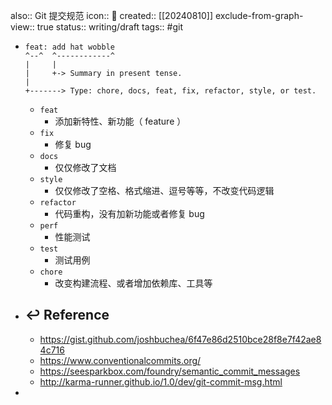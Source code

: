also:: Git 提交规范
icon:: 📝
created:: [[20240810]]
exclude-from-graph-view:: true
status:: writing/draft
tags:: #git

- ```shell
  feat: add hat wobble
  ^--^  ^------------^
  |     |
  |     +-> Summary in present tense.
  |
  +-------> Type: chore, docs, feat, fix, refactor, style, or test.
  ```
  - `feat`
    - 添加新特性、新功能（ feature ）
  - `fix`
    - 修复 bug
  - `docs`
    - 仅仅修改了文档
  - `style`
    - 仅仅修改了空格、格式缩进、逗号等等，不改变代码逻辑
  - `refactor`
    - 代码重构，没有加新功能或者修复 bug
  - `perf`
    - 性能测试
  - `test`
    - 测试用例
  - `chore`
    - 改变构建流程、或者增加依赖库、工具等
- ## ↩ Reference
  - https://gist.github.com/joshbuchea/6f47e86d2510bce28f8e7f42ae84c716
  - https://www.conventionalcommits.org/
  - https://seesparkbox.com/foundry/semantic_commit_messages
  - http://karma-runner.github.io/1.0/dev/git-commit-msg.html
-